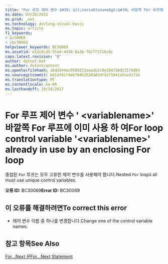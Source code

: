 ```yaml
---
title: "For 루프 제어 변수 &#39; &lt;variablename&gt;&#39; 바깥쪽 For 루프에 이미 사용 하 여"
ms.date: 07/20/2015
ms.prod: .net
ms.technology: devlang-visual-basic
ms.topic: article
f1_keywords:
- bc30069
- vbc30069
helpviewer_keywords: BC30069
ms.assetid: e12c8cd5-55ad-4d10-8a3b-7b27f3716c8c
caps.latest.revision: "8"
author: dotnet-bot
ms.author: dotnetcontent
ms.openlocfilehash: abd2044ac0589233aaadb2c0e16475bd23176d64
ms.sourcegitcommit: bd1ef61f4bb794b25383d3d72e71041a5ced172e
ms.translationtype: MT
ms.contentlocale: ko-KR
ms.lasthandoff: 10/18/2017
---
```

# <a name="for-loop-control-variable-39ltvariablenamegt39-already-in-use-by-an-enclosing-for-loop"></a><span data-ttu-id="8506f-102">For 루프 제어 변수 &#39; &lt;variablename&gt;&#39; 바깥쪽 For 루프에 이미 사용 하 여</span><span class="sxs-lookup"><span data-stu-id="8506f-102">For loop control variable &#39;&lt;variablename&gt;&#39; already in use by an enclosing For loop</span></span>
<span data-ttu-id="8506f-103">중첩된 `For` 루프는 모두 고유한 제어 변수를 사용해야 합니다.</span><span class="sxs-lookup"><span data-stu-id="8506f-103">Nested `For` loops all must use unique control variables.</span></span>  
  
 <span data-ttu-id="8506f-104">**오류 ID:** BC30069</span><span class="sxs-lookup"><span data-stu-id="8506f-104">**Error ID:** BC30069</span></span>  
  
## <a name="to-correct-this-error"></a><span data-ttu-id="8506f-105">이 오류를 해결하려면</span><span class="sxs-lookup"><span data-stu-id="8506f-105">To correct this error</span></span>  
  
-   <span data-ttu-id="8506f-106">제어 변수 이름 중 하나를 변경합니다.</span><span class="sxs-lookup"><span data-stu-id="8506f-106">Change one of the control variable names.</span></span>  
  
## <a name="see-also"></a><span data-ttu-id="8506f-107">참고 항목</span><span class="sxs-lookup"><span data-stu-id="8506f-107">See Also</span></span>  
 [<span data-ttu-id="8506f-108">For...Next 문</span><span class="sxs-lookup"><span data-stu-id="8506f-108">For...Next Statement</span></span>](../../visual-basic/language-reference/statements/for-next-statement.md)
